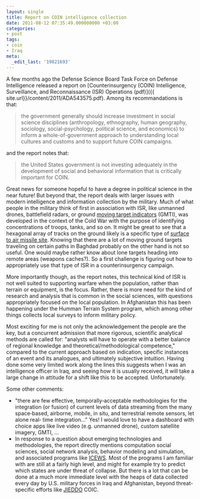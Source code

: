 ```yaml
---
layout: single
title: Report on COIN intelligence collection
date: 2011-08-12 07:35:49.000000000 +03:00
categories:
- post
tags:
- coin
- Iraq
meta:
  _edit_last: '19821693'
---
```


A few months ago the Defense Science Board Task Force on Defense Intelligence released a report on [Counterinsurgency (COIN) Intelligence, Surveillance, and Reconnaissance (ISR) Operations (pdf)]({{ site.url}}/content/2011/ADA543575.pdf). Among its recommandations is that:

> the government generally should increase investment in social science disciplines (anthropology, ethnography, human geography, sociology, social-psychology, political science, and economics) to inform a whole-of-government approach to understanding local cultures and customs and to support future COIN campaigns.

and the report notes that:

> the United States government is not investing adequately in the development of social and behavioral information that is critically important for COIN.

Great news for someone hopeful to have a degree in political science in the near future! But beyond that, the report deals with larger issues with modern intelligence and information collection by the military. Much of what people in the military think of first in association with ISR, like unmanned drones, battlefield radars, or ground [moving target indicators](http://en.wikipedia.org/wiki/Moving_target_indication) (GMTI), was developed in the context of the Cold War with the purpose of identifying concentrations of troops, tanks, and so on. It might be great to see that a hexagonal array of tracks on the ground likely is a specific type of [surface to air missile site](http://en.wikipedia.org/wiki/S-75_Dvina). Knowing that there are a lot of moving ground targets traveling on certain paths in Baghdad probably on the other hand is not so useful. One would maybe rather know about lone targets heading into remote areas (weapons caches?). So a first challenge is figuring out how to appropriately use that type of ISR in a counterinsurgency campaign.

More importantly though, as the report notes, this technical kind of ISR is not well suited to supporting warfare when the population, rather than terrain or equipment, is the focus. Rather, there is more need for the kind of research and analysis that is common in the social sciences, with questions appropriately focused on the local population. In Afghanistan this has been happening under the Humman Terrain System program, which among other things collects local surveys to inform military policy.

Most exciting for me is not only the acknowledgement the people are the key, but a concurrent admission that more rigorous, scientific analytical methods are called for: "analysts will have to operate with a better balance of regional knowledge and theoretical/methodological competence," compared to the current approach based on indication, specific instances of an event and its analogues, and ultimately subjective intuition. Having done some very limited work along the lines this suggests when I was an intelligence officer in Iraq, and seeing how it is usually received, it will take a large change in attitude for a shift like this to be accepted. Unfortunately.

Some other comments:

*   "there are few effective, temporally‐acceptable methodologies for the integration (or fusion) of current levels of data streaming from the many space‐based, airborne, mobile, in situ, and terrestrial remote sensors, let alone real‐ time integration..." Yes! I would love to have a dashboard with choice apps like live video (e.g. unmanned drone), custom satellite imagery, GMTI, ...
*   In response to a question about emerging technologies and methodologies, the report directly mentions computation social sciences, social network analysis, behavior modeling and simulation, and associated programs like [ICEWS](http://www.darpa.mil/Our_Work/I2O/Programs/Integrated_Crisis_Early_Warning_System_(ICEWS).aspx). Most of the programs I am familiar with are still at a fairly high level, and might for example try to predict which states are under threat of collapse. But there is a lot that can be done at a much more immediate level with the heaps of data collected every day by U.S. military forces in Iraq and Afghanistan, beyond threat-specific efforts like [JIEDDO](//www.jieddo.mil/) COIC.